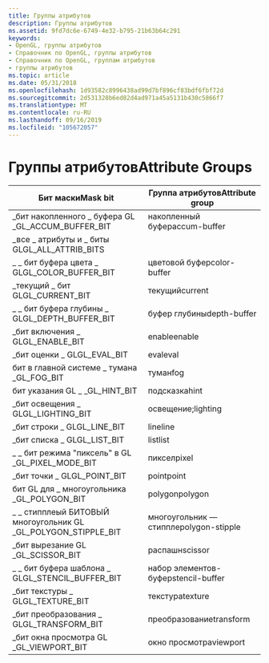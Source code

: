 ```yaml
---
title: Группы атрибутов
description: Группы атрибутов
ms.assetid: 9fd7dc6e-6749-4e32-b795-21b63b64c291
keywords:
- OpenGL, группы атрибутов
- Справочник по OpenGL, группы атрибутов
- Справочник по OpenGL, группам атрибутов
- группы атрибутов
ms.topic: article
ms.date: 05/31/2018
ms.openlocfilehash: 1d93582c8996438ad99d7bf896cf83bdf6fbf72d
ms.sourcegitcommit: 2d531328b6ed82d4ad971a45a5131b430c5866f7
ms.translationtype: MT
ms.contentlocale: ru-RU
ms.lasthandoff: 09/16/2019
ms.locfileid: "105672057"
---
```

# <a name="attribute-groups"></a><span data-ttu-id="96826-107">Группы атрибутов</span><span class="sxs-lookup"><span data-stu-id="96826-107">Attribute Groups</span></span>



| <span data-ttu-id="96826-108">Бит маски</span><span class="sxs-lookup"><span data-stu-id="96826-108">Mask bit</span></span>                  | <span data-ttu-id="96826-109">Группа атрибутов</span><span class="sxs-lookup"><span data-stu-id="96826-109">Attribute group</span></span> |
|---------------------------|-----------------|
| <span data-ttu-id="96826-110">\_бит накопленного \_ буфера GL \_</span><span class="sxs-lookup"><span data-stu-id="96826-110">GL\_ACCUM\_BUFFER\_BIT</span></span>    | <span data-ttu-id="96826-111">накопленный буфер</span><span class="sxs-lookup"><span data-stu-id="96826-111">accum-buffer</span></span>    |
| <span data-ttu-id="96826-112">\_все \_ атрибуты и \_ биты GL</span><span class="sxs-lookup"><span data-stu-id="96826-112">GL\_ALL\_ATTRIB\_BITS</span></span>     |                 |
| <span data-ttu-id="96826-113">\_ \_ бит буфера цвета \_ GL</span><span class="sxs-lookup"><span data-stu-id="96826-113">GL\_COLOR\_BUFFER\_BIT</span></span>    | <span data-ttu-id="96826-114">цветовой буфер</span><span class="sxs-lookup"><span data-stu-id="96826-114">color-buffer</span></span>    |
| <span data-ttu-id="96826-115">\_текущий \_ бит GL</span><span class="sxs-lookup"><span data-stu-id="96826-115">GL\_CURRENT\_BIT</span></span>          | <span data-ttu-id="96826-116">текущий</span><span class="sxs-lookup"><span data-stu-id="96826-116">current</span></span>         |
| <span data-ttu-id="96826-117">\_ \_ бит буфера глубины \_ GL</span><span class="sxs-lookup"><span data-stu-id="96826-117">GL\_DEPTH\_BUFFER\_BIT</span></span>    | <span data-ttu-id="96826-118">буфер глубины</span><span class="sxs-lookup"><span data-stu-id="96826-118">depth-buffer</span></span>    |
| <span data-ttu-id="96826-119">\_бит включения \_ GL</span><span class="sxs-lookup"><span data-stu-id="96826-119">GL\_ENABLE\_BIT</span></span>           | <span data-ttu-id="96826-120">enable</span><span class="sxs-lookup"><span data-stu-id="96826-120">enable</span></span>          |
| <span data-ttu-id="96826-121">\_бит оценки \_ GL</span><span class="sxs-lookup"><span data-stu-id="96826-121">GL\_EVAL\_BIT</span></span>             | <span data-ttu-id="96826-122">eval</span><span class="sxs-lookup"><span data-stu-id="96826-122">eval</span></span>            |
| <span data-ttu-id="96826-123">бит в главной системе \_ тумана \_</span><span class="sxs-lookup"><span data-stu-id="96826-123">GL\_FOG\_BIT</span></span>              | <span data-ttu-id="96826-124">туман</span><span class="sxs-lookup"><span data-stu-id="96826-124">fog</span></span>             |
| <span data-ttu-id="96826-125">бит указания GL \_ \_</span><span class="sxs-lookup"><span data-stu-id="96826-125">GL\_HINT\_BIT</span></span>             | <span data-ttu-id="96826-126">подсказка</span><span class="sxs-lookup"><span data-stu-id="96826-126">hint</span></span>            |
| <span data-ttu-id="96826-127">\_бит освещения \_ GL</span><span class="sxs-lookup"><span data-stu-id="96826-127">GL\_LIGHTING\_BIT</span></span>         | <span data-ttu-id="96826-128">освещение;</span><span class="sxs-lookup"><span data-stu-id="96826-128">lighting</span></span>        |
| <span data-ttu-id="96826-129">\_бит строки \_ GL</span><span class="sxs-lookup"><span data-stu-id="96826-129">GL\_LINE\_BIT</span></span>             | <span data-ttu-id="96826-130">line</span><span class="sxs-lookup"><span data-stu-id="96826-130">line</span></span>            |
| <span data-ttu-id="96826-131">\_бит списка \_ GL</span><span class="sxs-lookup"><span data-stu-id="96826-131">GL\_LIST\_BIT</span></span>             | <span data-ttu-id="96826-132">list</span><span class="sxs-lookup"><span data-stu-id="96826-132">list</span></span>            |
| <span data-ttu-id="96826-133">\_ \_ бит режима "пиксель" в GL \_</span><span class="sxs-lookup"><span data-stu-id="96826-133">GL\_PIXEL\_MODE\_BIT</span></span>      | <span data-ttu-id="96826-134">пиксел</span><span class="sxs-lookup"><span data-stu-id="96826-134">pixel</span></span>           |
| <span data-ttu-id="96826-135">\_бит точки \_ GL</span><span class="sxs-lookup"><span data-stu-id="96826-135">GL\_POINT\_BIT</span></span>            | <span data-ttu-id="96826-136">point</span><span class="sxs-lookup"><span data-stu-id="96826-136">point</span></span>           |
| <span data-ttu-id="96826-137">бит GL для \_ многоугольника \_</span><span class="sxs-lookup"><span data-stu-id="96826-137">GL\_POLYGON\_BIT</span></span>          | <span data-ttu-id="96826-138">polygon</span><span class="sxs-lookup"><span data-stu-id="96826-138">polygon</span></span>         |
| <span data-ttu-id="96826-139">\_ \_ стипплеый БИТОВЫЙ многоугольник GL \_</span><span class="sxs-lookup"><span data-stu-id="96826-139">GL\_POLYGON\_STIPPLE\_BIT</span></span> | <span data-ttu-id="96826-140">многоугольник — стиппле</span><span class="sxs-lookup"><span data-stu-id="96826-140">polygon-stipple</span></span> |
| <span data-ttu-id="96826-141">\_бит вырезание GL \_</span><span class="sxs-lookup"><span data-stu-id="96826-141">GL\_SCISSOR\_BIT</span></span>          | <span data-ttu-id="96826-142">распашн</span><span class="sxs-lookup"><span data-stu-id="96826-142">scissor</span></span>         |
| <span data-ttu-id="96826-143">\_ \_ бит буфера шаблона \_ GL</span><span class="sxs-lookup"><span data-stu-id="96826-143">GL\_STENCIL\_BUFFER\_BIT</span></span>  | <span data-ttu-id="96826-144">набор элементов-буфер</span><span class="sxs-lookup"><span data-stu-id="96826-144">stencil-buffer</span></span>  |
| <span data-ttu-id="96826-145">\_бит текстуры \_ GL</span><span class="sxs-lookup"><span data-stu-id="96826-145">GL\_TEXTURE\_BIT</span></span>          | <span data-ttu-id="96826-146">текстура</span><span class="sxs-lookup"><span data-stu-id="96826-146">texture</span></span>         |
| <span data-ttu-id="96826-147">\_бит преобразования \_ GL</span><span class="sxs-lookup"><span data-stu-id="96826-147">GL\_TRANSFORM\_BIT</span></span>        | <span data-ttu-id="96826-148">преобразование</span><span class="sxs-lookup"><span data-stu-id="96826-148">transform</span></span>       |
| <span data-ttu-id="96826-149">\_бит окна просмотра GL \_</span><span class="sxs-lookup"><span data-stu-id="96826-149">GL\_VIEWPORT\_BIT</span></span>         | <span data-ttu-id="96826-150">окно просмотра</span><span class="sxs-lookup"><span data-stu-id="96826-150">viewport</span></span>        |



 

 

 




